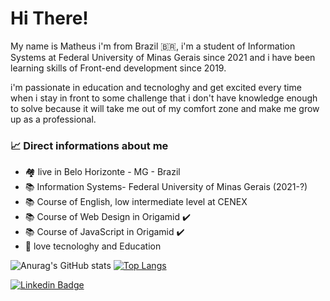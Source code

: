 # Hi There!

   My name is Matheus i'm from Brazil 🇧🇷, i'm a student of Information Systems at Federal University of Minas Gerais since 2021 and i have been learning skills of Front-end development since 2019.
  
   i'm passionate in education and tecnologhy and get excited every time when i stay in front to some challenge that i don't have knowledge enough to solve because it will take me out of my comfort zone and make me grow up as a professional.

### 📈 Direct informations about me
   - 🏘️ live in Belo Horizonte - MG - Brazil
   - 📚 Information Systems- Federal University of Minas Gerais (2021-?)
   - 📚 Course of English, low intermediate level at CENEX
   - 📚 Course of Web Design in Origamid ✔️
   - 📚 Course of JavaScript in Origamid ✔️
   - 💚 love tecnologhy and Education
   
![Anurag's GitHub stats](https://github-readme-stats.vercel.app/api?username=1995-Matheus-Lima&show_icons=true&theme=radical)
[![Top Langs](https://github-readme-stats.vercel.app/api/top-langs/?username=1995-Matheus-Lima&layout=compact)](https://github.com/anuraghazra/github-readme-stats)


 
[![Linkedin Badge](https://img.shields.io/badge/-LinkedIn-blue?style=flat-square&logo=Linkedin&logoColor=white&link=https://www.linkedin.com/in/matheus-henrique-275411151/)](https://www.linkedin.com/in/matheus-henrique-275411151/) 
<!--
**1995-Matheus-Lima/1995-Matheus-Lima** is a ✨ _special_ ✨ repository because its `README.md` (this file) appears on your GitHub profile.

Here are some ideas to get you started:

- 🔭 I’m currently working on ...
- 🌱 I’m currently learning ...
- 👯 I’m looking to collaborate on ...
- 🤔 I’m looking for help with ...
- 💬 Ask me about ...
- 📫 How to reach me: ...
- 😄 Pronouns: ...
- ⚡ Fun fact: ...
-->
